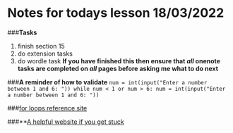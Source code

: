 # Notes for todays lesson 18/03/2022

###**Tasks**
1. finish section 15
2. do extension tasks
3. do wordle task
**If you have finished this then ensure that *all* onenote tasks are completed on *all* pages before asking me what to do next**

###**A reminder of how to validate**
`num = int(input("Enter a number between 1 and 6: "))
while num < 1 or num > 6:
  num = int(input("Enter a number between 1 and 6: "))`
  
###[for loops reference site](https://www.w3schools.com/python/python_for_loops.asp)

###**[A helpful website if you get stuck](https://www.w3schools.com/python/python_reference.asp)
